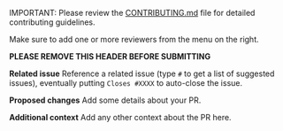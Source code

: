 IMPORTANT: Please review the [CONTRIBUTING.md](../CONTRIBUTING.md) file for detailed contributing guidelines.

Make sure to add one or more reviewers from the menu on the right.

**PLEASE REMOVE THIS HEADER BEFORE SUBMITTING**

**Related issue**
Reference a related issue (type `#` to get a list of suggested issues), eventually putting `Closes #XXXX` to auto-close the issue.

**Proposed changes**
Add some details about your PR.

**Additional context**
Add any other context about the PR here.
